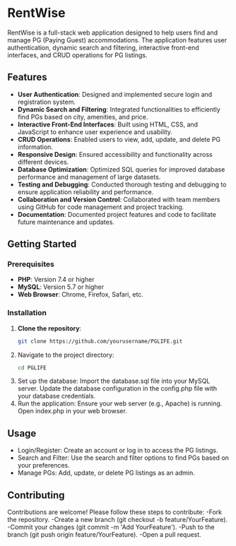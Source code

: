 # RentWise

RentWise is a full-stack web application designed to help users find and manage PG (Paying Guest) accommodations. The application features user authentication, dynamic search and filtering, interactive front-end interfaces, and CRUD operations for PG listings.

## Features
- **User Authentication**: Designed and implemented secure login and registration system.
- **Dynamic Search and Filtering**: Integrated functionalities to efficiently find PGs based on city, amenities, and price.
- **Interactive Front-End Interfaces**: Built using HTML, CSS, and JavaScript to enhance user experience and usability.
- **CRUD Operations**: Enabled users to view, add, update, and delete PG information.
- **Responsive Design**: Ensured accessibility and functionality across different devices.
- **Database Optimization**: Optimized SQL queries for improved database performance and management of large datasets.
- **Testing and Debugging**: Conducted thorough testing and debugging to ensure application reliability and performance.
- **Collaboration and Version Control**: Collaborated with team members using GitHub for code management and project tracking.
- **Documentation**: Documented project features and code to facilitate future maintenance and updates.

## Getting Started
### Prerequisites
- **PHP**: Version 7.4 or higher
- **MySQL**: Version 5.7 or higher
- **Web Browser**: Chrome, Firefox, Safari, etc.
### Installation
1. **Clone the repository**:
   ```bash
   git clone https://github.com/yourusername/PGLIFE.git
2. Navigate to the project directory:
   ```bash
   cd PGLIFE
3. Set up the database:
   Import the database.sql file into your MySQL server.
   Update the database configuration in the config.php file with your database credentials.
4. Run the application:
   Ensure your web server (e.g., Apache) is running.
   Open index.php in your web browser.

## Usage
  - Login/Register: Create an account or log in to access the PG listings.
  - Search and Filter: Use the search and filter options to find PGs based on your preferences.
  - Manage PGs: Add, update, or delete PG listings as an admin.

## Contributing
Contributions are welcome! Please follow these steps to contribute:
-Fork the repository.
-Create a new branch (git checkout -b feature/YourFeature).
-Commit your changes (git commit -m 'Add YourFeature').
-Push to the branch (git push origin feature/YourFeature).
-Open a pull request.
